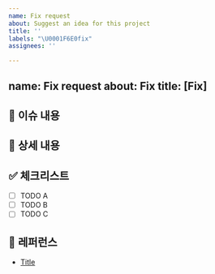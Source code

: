 ```yaml
---
name: Fix request
about: Suggest an idea for this project
title: ''
labels: "\U0001F6E0️fix"
assignees: ''

---
```


name: Fix request
about: Fix <!--- 작업상황 작성해 주세요. -->
title: [Fix] <!--- 타이틀 작성해 주세요. -->
---

## 📄 이슈 내용

<!--- 기능에 대한 요약 설명을 작성해 주세요. -->

## 📝 상세 내용

<!--- 기능 추가와 관련된 상세 내용을 작성해 주세요. -->

## ✅ 체크리스트

- [ ] TODO A
- [ ] TODO B
- [ ] TODO C

## 📍 레퍼런스

- [Title](https://...)

